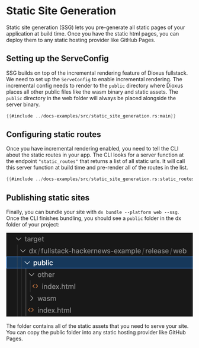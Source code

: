# Static Site Generation

Static site generation (SSG) lets you pre-generate all static pages of your application at build time. Once you have the static html pages, you can deploy them to any static hosting provider like GitHub Pages.

## Setting up the ServeConfig

SSG builds on top of the incremental rendering feature of Dioxus fullstack. We need to set up the `ServeConfig` to enable incremental rendering. The incremental config needs to render to the `public` directory where Dioxus places all other public files like the wasm binary and static assets. The `public` directory in the web folder will always be placed alongside the server binary.

```rust
{{#include ../docs-examples/src/static_site_generation.rs:main}}
```

## Configuring static routes

Once you have incremental rendering enabled, you need to tell the CLI about the static routes in your app. The CLI looks for a server function at the endpoint `"static_routes"` that returns a list of all static urls. It will call this server function at build time and pre-render all of the routes in the list.

```rust
{{#include ../docs-examples/src/static_site_generation.rs:static_routes}}
```

## Publishing static sites

Finally, you can bundle your site with `dx bundle --platform web --ssg`. Once the CLI finishes bundling, you should see a `public` folder in the dx folder of your project:

![Dioxus SSG](/assets/06_docs/ssg_folder.png)

The folder contains all of the static assets that you need to serve your site. You can copy the public folder into any static hosting provider like GitHub Pages.
